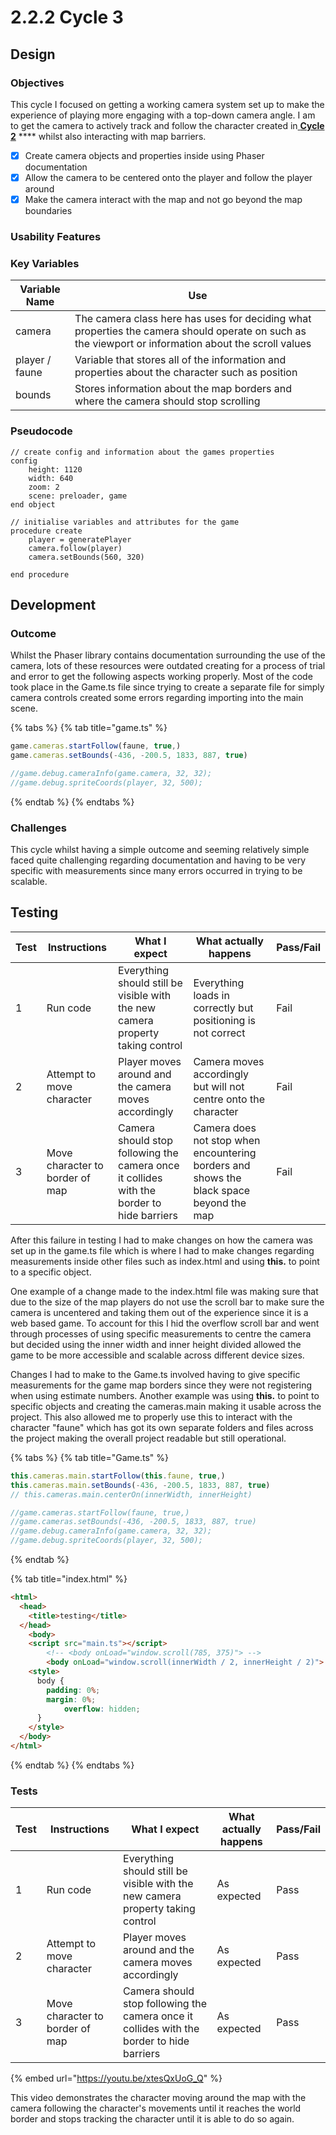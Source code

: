 # 2.2.2 Cycle 3

## Design

### Objectives

This cycle I focused on getting a working camera system set up to make the experience of playing more engaging with a top-down camera angle. I am to get the camera to actively track and follow the character created in[ **Cycle 2**](cycle-1-1.md) **** whilst also interacting with map barriers.

* [x] Create camera objects and properties inside using Phaser documentation&#x20;
* [x] Allow the camera to be centered onto the player and follow the player around
* [x] Make the camera interact with the map and not go beyond the map boundaries

### Usability Features

### Key Variables

| Variable Name  | Use                                                                                                                                                  |
| -------------- | ---------------------------------------------------------------------------------------------------------------------------------------------------- |
| camera         | The camera class here has uses for deciding what properties the camera should operate on such as the viewport or information about the scroll values |
| player / faune | Variable that stores all of the information and properties about the character such as position                                                      |
| bounds         | Stores information about the map borders and where the camera should stop scrolling                                                                  |

### Pseudocode

```
// create config and information about the games properties
config
    height: 1120
    width: 640
    zoom: 2
    scene: preloader, game
end object

// initialise variables and attributes for the game
procedure create
    player = generatePlayer
    camera.follow(player)
    camera.setBounds(560, 320)
    
end procedure
```

## Development

### Outcome

Whilst the Phaser library contains documentation surrounding the use of the camera, lots of these resources were outdated creating for a process of trial and error to get the following aspects working properly. Most of the code took place in the Game.ts file since trying to create a separate file for simply camera controls created some errors regarding importing into the main scene.

{% tabs %}
{% tab title="game.ts" %}
```typescript
game.cameras.startFollow(faune, true,)
game.cameras.setBounds(-436, -200.5, 1833, 887, true)

//game.debug.cameraInfo(game.camera, 32, 32);
//game.debug.spriteCoords(player, 32, 500);
```
{% endtab %}
{% endtabs %}



### Challenges

This cycle whilst having a simple outcome and seeming relatively simple faced quite challenging regarding documentation and having to be very specific with measurements since many errors occurred in trying to be scalable.&#x20;

## Testing

| Test | Instructions                    | What I expect                                                                             | What actually happens                                                                   | Pass/Fail |
| ---- | ------------------------------- | ----------------------------------------------------------------------------------------- | --------------------------------------------------------------------------------------- | --------- |
| 1    | Run code                        | Everything should still be visible with the new camera property taking control            | Everything loads in correctly but positioning is not correct                            | Fail      |
| 2    | Attempt to move character       | Player moves around and the camera moves accordingly                                      | Camera moves accordingly but will not centre onto the character                         | Fail      |
| 3    | Move character to border of map | Camera should stop following the camera once it collides with the border to hide barriers | Camera does not stop when encountering borders and shows the black space beyond the map | Fail      |

After this failure in testing I had to make changes on how the camera was set up in the game.ts file which is where I had to make changes regarding measurements inside other files such as index.html and using **this.** to point to a specific object.&#x20;

One example of a change made to the index.html file was making sure that due to the size of the map players do not use the scroll bar to make sure the camera is uncentered and taking them out of the experience since it is a web based game. To account for this I hid the overflow scroll bar and went through processes of using specific measurements to centre the camera but decided using the inner width and inner height divided allowed the game to be more accessible and scalable across different device sizes.

Changes I had to make to the Game.ts involved having to give specific measurements for the game map borders since they were not registering when using estimate numbers. Another example was using **this.** to point to specific objects and creating the cameras.main making it usable across the project. This also allowed me to properly use this to interact with the character "faune" which has got its own separate folders and files across the project making the overall project readable but still operational.

{% tabs %}
{% tab title="Game.ts" %}
```typescript
this.cameras.main.startFollow(this.faune, true,)
this.cameras.main.setBounds(-436, -200.5, 1833, 887, true)
// this.cameras.main.centerOn(innerWidth, innerHeight)

//game.cameras.startFollow(faune, true,)
//game.cameras.setBounds(-436, -200.5, 1833, 887, true)
//game.debug.cameraInfo(game.camera, 32, 32);
//game.debug.spriteCoords(player, 32, 500);
```
{% endtab %}

{% tab title="index.html" %}
```html
<html>
  <head>
    <title>testing</title>
  </head>
    <body>
	<script src="main.ts"></script>
	    <!-- <body onLoad="window.scroll(785, 375)"> -->
	    <body onLoad="window.scroll(innerWidth / 2, innerHeight / 2)">
	<style>
	  body {
	    padding: 0%;
	    margin: 0%;
            overflow: hidden;
	  }
	</style>
  </body>
</html>

```
{% endtab %}
{% endtabs %}

### Tests

| Test | Instructions                    | What I expect                                                                             | What actually happens | Pass/Fail |
| ---- | ------------------------------- | ----------------------------------------------------------------------------------------- | --------------------- | --------- |
| 1    | Run code                        | Everything should still be visible with the new camera property taking control            | As expected           | Pass      |
| 2    | Attempt to move character       | Player moves around and the camera moves accordingly                                      | As expected           | Pass      |
| 3    | Move character to border of map | Camera should stop following the camera once it collides with the border to hide barriers | As expected           | Pass      |

{% embed url="https://youtu.be/xtesQxUoG_Q" %}

This video demonstrates the character moving around the map with the camera following the character's movements until it reaches the world border and stops tracking the character until it is able to do so again.
